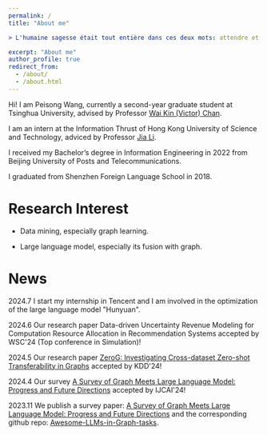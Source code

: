 ```yaml
---
permalink: /
title: "About me"

> L'humaine sagesse était tout entière dans ces deux mots: attendre et espérer!

excerpt: "About me"
author_profile: true
redirect_from: 
  - /about/
  - /about.html
---
```


Hi! I am Peisong Wang, currently a second-year graduate student at Tsinghua University, advised by Professor [Wai Kin (Victor) Chan](https://www.tbsi.edu.cn/cwj/main.htm).

I am an intern at the Information Thrust of Hong Kong University of Science and Technology, adviced by Professor [Jia Li](https://sites.google.com/view/lijia). 

I received my Bachelor’s degree in Information Engineering in 2022 from Beijing University of Posts and Telecommunications. 

I graduated from Shenzhen Foreign Language School in 2018.

Research Interest
======
* Data mining, especially graph learning.<br>

* Large language model, especially its fusion with graph.

News
======
2024.7 I start my internship in Tencent and I am involved in the optimization of the large language model "Hunyuan".

2024.6 Our research paper Data-driven Uncertainty Revenue Modeling for Computation Resource Allocation in Recommendation Systems accepted by WSC'24 (Top conference in Simulation)!

2024.5 Our research paper [ZeroG: Investigating Cross-dataset Zero-shot Transferability in Graphs](https://arxiv.org/abs/2402.11235) accepted by KDD'24!

2024.4 Our survey [A Survey of Graph Meets Large Language Model: Progress and Future Directions](https://arxiv.org/abs/2311.12399) accepted by IJCAI'24!

2023.11 We publish a survey paper: [A Survey of Graph Meets Large Language Model: Progress and Future Directions](https://arxiv.org/abs/2311.12399) and the corresponding github repo: [Awesome-LLMs-in-Graph-tasks](https://github.com/yhLeeee/Awesome-LLMs-in-Graph-tasks).
